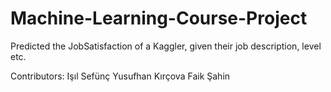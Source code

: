 # Machine-Learning-Course-Project
Predicted the JobSatisfaction of a Kaggler, given their job description, level etc.

Contributors:
Işıl Sefünç
Yusufhan Kırçova
Faik Şahin
